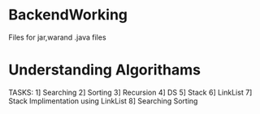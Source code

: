 # BackendWorking
Files for jar,warand .java files

# Understanding Algorithams
TASKS:
1] Searching
2] Sorting
3] Recursion
4] DS
5] Stack 
6] LinkList
7] Stack Implimentation using LinkList
8] Searching Sorting

